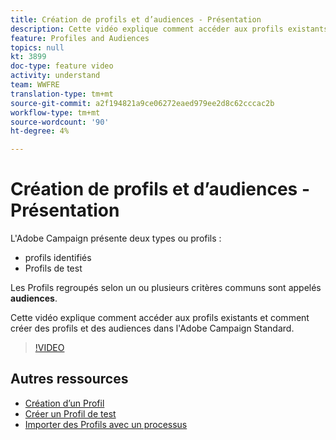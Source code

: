 ```yaml
---
title: Création de profils et d’audiences - Présentation
description: Cette vidéo explique comment accéder aux profils existants et comment créer des profils et des audiences dans les Adobes Campaign Standards (ACS).
feature: Profiles and Audiences
topics: null
kt: 3899
doc-type: feature video
activity: understand
team: WWFRE
translation-type: tm+mt
source-git-commit: a2f194821a9ce06272eaed979ee2d8c62cccac2b
workflow-type: tm+mt
source-wordcount: '90'
ht-degree: 4%

---
```



# Création de profils et d’audiences - Présentation

L&#39;Adobe Campaign présente deux types ou profils :

* profils identifiés
* Profils de test

Les Profils regroupés selon un ou plusieurs critères communs sont appelés **audiences**.

Cette vidéo explique comment accéder aux profils existants et comment créer des profils et des audiences dans l&#39;Adobe Campaign Standard.

>[!VIDEO](https://video.tv.adobe.com/v/18463/?quality=12)

## Autres ressources

* [Création d’un Profil](/help/profiles-and-audiences/creating-a-profile.md)
* [Créer un Profil de test](/help/profiles-and-audiences/test-profiles.md)
* [Importer des Profils avec un processus](/help/managing-processes-and-data/importing-profiles.md)
